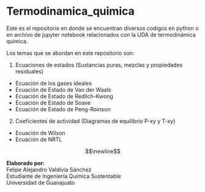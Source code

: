# Termodinamica_quimica

Este es el repositorio en donde se encuentran diversos codigos en python o en archivo de jupyter notebook relacionados con la UDA de termodinámica química.


Los temas que se abordan en este repositorio son:  
1. Ecuaciones de estados (Sustancias puras, mezclas y propiedades residuales)  
* Ecuación de los gases ideales
* Ecuación de Estado de Van der Waals
* Ecuación de Estado de Redlich-Kwong
* Ecuación de Estado de Soave
* Ecuación de Estado de Peng-Roinson


2. Coeficientes de actividad (Diagramas de equilibrio P-xy y T-xy)
* Ecuación de Wilson
* Ecuación de NRTL

$$\newline$$


**Elaborado por:**  
Felipe Alejandro Valdivia Sánchez  
Estudiante de Ingeniería Química Sustentable  
Universidad de Guanajuato  
